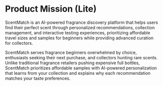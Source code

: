 # Product Mission (Lite)

ScentMatch is an AI-powered fragrance discovery platform that helps users find their perfect scent through personalized recommendations, collection management, and interactive testing experiences, prioritizing affordable travel sizes and samples for beginners while providing advanced curation for collectors.

ScentMatch serves fragrance beginners overwhelmed by choice, enthusiasts seeking their next purchase, and collectors hunting rare scents. Unlike traditional fragrance retailers pushing expensive full bottles, ScentMatch prioritizes affordable samples with AI-powered personalization that learns from your collection and explains why each recommendation matches your taste preferences.
